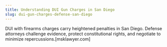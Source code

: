 ```yaml
---
title: Understanding DUI Gun Charges in San Diego
slug: dui-gun-charges-defense-san-diego
---
```


DUI with firearms charges carry heightened penalties in San Diego. Defense attorneys challenge evidence, protect constitutional rights, and negotiate to minimize repercussions.[msklawyer.com]